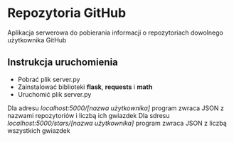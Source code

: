 # Repozytoria GitHub
Aplikacja serwerowa do pobierania informacji o repozytoriach dowolnego użytkownika GitHub

## Instrukcja uruchomienia

* Pobrać plik server.py
* Zainstalować biblioteki **flask**, **requests** i **math**
* Uruchomić plik server.py

Dla adresu *localhost:5000/[nazwa użytkownika]* program zwraca JSON z nazwami repozytoriów i liczbą ich gwiazdek
Dla sdresu *localhost:5000/stars/[nazwa użytkownika]* program zwraca JSON z liczbą wszystkich gwiazdek
